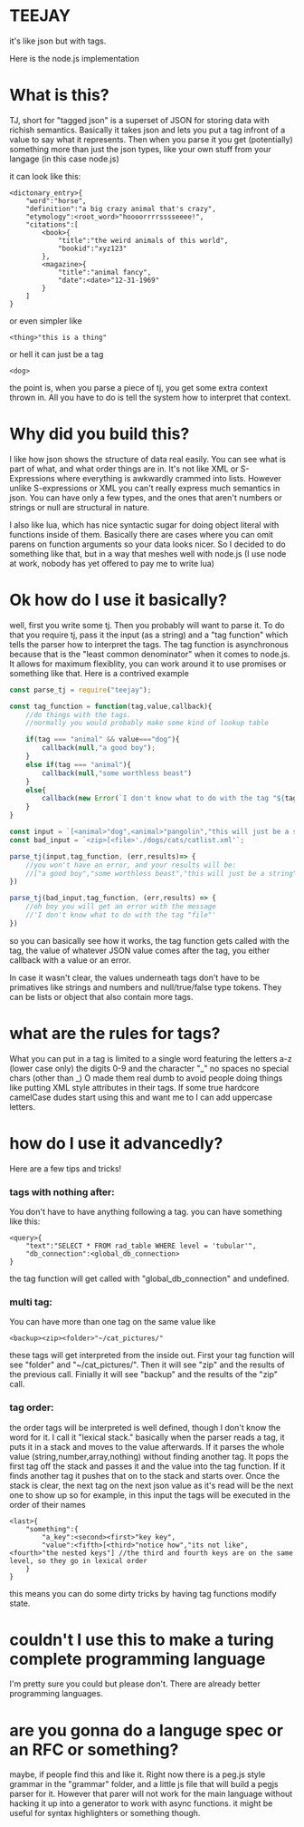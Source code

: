 TEEJAY
======

it's like json but with tags.

Here is the node.js implementation

# What is this?

TJ, short for "tagged json" is a superset of JSON for storing data with richish semantics. Basically it takes json and lets you put a tag infront of a value to say what it represents. Then when you parse it you get (potentially) something more than just the json types, like your own stuff from your langage (in this case node.js)

it can look like this:
```
<dictonary_entry>{
	"word":"horse",
	"definition":"a big crazy animal that's crazy",
	"etymology":<root_word>"hoooorrrrsssseeee!",
	"citations":[
		<book>{
			"title":"the weird animals of this world",
			"bookid":"xyz123"
		},
		<magazine>{
			"title":"animal fancy",
			"date":<date>"12-31-1969"
		}
	]
}
```

or even simpler like
```
<thing>"this is a thing"
```

or hell it can just be a tag
```
<dog>
```

the point is, when you parse a piece of tj, you get some extra context thrown in. All you have to do is tell the system how to interpret that context.

# Why did you build this?

I like how json shows the structure of data real easily. You can see what is part of what, and what order things are in. It's not like XML or S-Expressions where everything is awkwardly crammed into lists. However unlike S-expressions or XML you can't really express much semantics in json. You can have only a few types, and the ones that aren't numbers or strings or null are structural in nature.

I also like lua, which has nice syntactic sugar for doing object literal with functions inside of them. Basically there are cases where you can omit parens on function arguments so your data looks nicer. So I decided to do something like that, but in a way that meshes well with node.js (I use node at work, nobody has yet offered to pay me to write lua)

# Ok how do I use it basically?

well, first you write some tj. Then you probably will want to parse it. To do that you require tj, pass it the input (as a string) and a "tag function" which tells the parser how to interpret the tags. The tag function is asynchronous because that is the "least common denominator" when it comes to node.js. It allows for maximum flexiblity, you can work around it to use promises or something like that.
Here is a contrived example

```javascript
const parse_tj = require("teejay");

const tag_function = function(tag,value,callback){
	//do things with the tags.
	//normally you would probably make some kind of lookup table

	if(tag === "animal" && value==="dog"){
		callback(null,"a good boy");
	}
	else if(tag === "animal"){
		callback(null,"some worthless beast")
	}
	else{
		callback(new Error(`I don't know what to do with the tag "${tag}"`))
	}
}

const input = `[<animal>"dog",<animal>"pangolin","this will just be a string",<animal>15,true,false,"some other random json value"]`
const bad_input = `<zip>[<file>'./dogs/cats/catlist.xml'`;

parse_tj(input,tag_function, (err,results)=> {
	//you won't have an error, and your results will be:
	//["a good boy","some worthless beast","this will just be a string","some worthless beast",15,true,false,"some other random json value"];
})

parse_tj(bad_input,tag_function, (err,results) => {
	//oh boy you will get an error with the message
	//'I don't know what to do with the tag "file"'
})

```

so you can basically see how it works, the tag function gets called with the tag, the value of whatever JSON value comes after the tag, you either callback with a value or an error. 

In case it wasn't clear, the values underneath tags don't have to be primatives like strings and numbers and null/true/false type tokens. They can be lists or object that also contain more tags.

# what are the rules for tags?

What you can put in a tag is limited to a single word featuring the letters a-z (lower case only) the digits 0-9 and the character "_" no spaces no special chars (other than _) O made them real dumb to avoid people doing things like putting XML style attributes in their tags. If some true hardcore camelCase dudes start using this and want me to I can add uppercase letters.

# how do I use it advancedly?

Here are a few tips and tricks!

### tags with nothing after:
You don't have to have anything following a tag. you can have something like this:
```
<query>{
	"text":"SELECT * FROM rad_table WHERE level = 'tubular'",
	"db_connection":<global_db_connection>
}
```

the tag function will get called with "global_db_connection" and undefined.

### multi tag:
You can have more than one tag on the same value like

```
<backup><zip><folder>"~/cat_pictures/"
```

these tags will get interpreted from the inside out. First your tag function will see "folder" and "~/cat_pictures/". Then it will see "zip" and the results of the previous call. Finially it will see "backup" and the results of the "zip" call.


### tag order:

the order tags will be interpreted is well defined, though I don't know the word for it. I call it "lexical stack." basically when the parser reads a tag, it puts it in a stack and moves to the value afterwards. If it parses the whole value (string,number,array,nothing) without finding another tag. It pops the first tag off the stack and passes it and the value into the tag function. If it finds another tag it pushes that on to the stack and starts over. Once the stack is clear, the next tag on the next json value as it's read will be the next one to show up so for example, in this input the tags will be executed in the order of their names

```
<last>{
	"something":{
		"a_key":<second><first>"key key",
		"value":<fifth>[<third>"notice how","its not like",<fourth>"the nested keys"] //the third and fourth keys are on the same level, so they go in lexical order
	}
}
```

this means you can do some dirty tricks by having tag functions modify state.

# couldn't I use this to make a turing complete programming language
I'm pretty sure you could but please don't. There are already better programming languages.

# are you gonna do a languge spec or an RFC or something?

maybe, if people find this and like it.
Right now there is a peg.js style grammar in the "grammar" folder, and a little js file that will build a pegjs parser for it. However that parer will not work for the main language without hacking it up into a generator to work with async functions. it might be useful for syntax highlighters or something though.